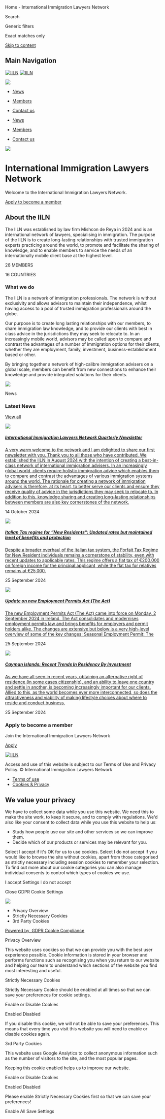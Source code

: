 Home - International Immigration Lawyers Network         

Search

Generic filters

Exact matches only

[Skip to content](#content) 

Main Navigation
---------------

[![IILN](data:image/gif;base64,R0lGODdhAQABAPAAAMPDwwAAACwAAAAAAQABAAACAkQBADs=)![IILN](https://immigrationlawyersnetwork.com/wp-content/themes/iiln/images/logos/iiln--dark.svg)](https://immigrationlawyersnetwork.com/)
[![IILN](data:image/gif;base64,R0lGODdhAQABAPAAAMPDwwAAACwAAAAAAQABAAACAkQBADs=)![IILN](https://immigrationlawyersnetwork.com/wp-content/themes/iiln/images/logos/iiln--light.svg)](https://immigrationlawyersnetwork.com/)

[![](data:image/gif;base64,R0lGODdhAQABAPAAAMPDwwAAACwAAAAAAQABAAACAkQBADs=)![](https://immigrationlawyersnetwork.com/wp-content/themes/iiln/images/logos/iiln--dark.svg)](https://immigrationlawyersnetwork.com/)

* [News](https://immigrationlawyersnetwork.com/news/)
* [Members](https://immigrationlawyersnetwork.com/members/)
* [Contact us](https://immigrationlawyersnetwork.com/contact-us/)

* [News](https://immigrationlawyersnetwork.com/news/ "News")
* [Members](https://immigrationlawyersnetwork.com/members/ "Members")
* [Contact us](https://immigrationlawyersnetwork.com/contact-us/ "Contact us")

![](data:image/gif;base64,R0lGODdhAQABAPAAAMPDwwAAACwAAAAAAQABAAACAkQBADs=)![](https://immigrationlawyersnetwork.com/wp-content/uploads/2024/08/getty-images-j5kimipmscc-unsplash-scaled.jpg)

International Immigration Lawyers Network
=========================================

Welcome to the International Immigration Lawyers Network.

[Apply to become a member](/apply)

About the IILN
--------------

The IILN was established by law firm Mishcon de Reya in 2024 and is an international network of lawyers, specialising in immigration. The purpose of the IILN is to create long-lasting relationships with trusted immigration experts practicing around the world, to promote and facilitate the sharing of knowledge, and to enable members to service the needs of an internationally mobile client base at the highest level.

26
MEMBERS

16
COUNTRIES

### What we do

The IILN is a network of immigration professionals. The network is without exclusivity and allows advisors to maintain their independence, whilst having access to a pool of trusted immigration professionals around the globe.

Our purpose is to create long lasting relationships with our members, to share immigration law knowledge, and to provide our clients with best in class advice in the jurisdictions they may seek to relocate to. In an increasingly mobile world, advisors may be called upon to compare and contrast the advantages of a number of immigration options for their clients, whether they are employment, family, investment, business-establishment based or other.

By bringing together a network of high-calibre immigration advisers on a global scale, members can benefit from new connections to enhance their knowledge and provide integrated solutions for their clients.

![](data:image/gif;base64,R0lGODdhAQABAPAAAMPDwwAAACwAAAAAAQABAAACAkQBADs=)![](https://immigrationlawyersnetwork.com/wp-content/uploads/2024/07/eea98ed7a215e441b6ec72b8eea82fa5.jpg)

News

### Latest News

[View all](/news/)

[![](data:image/gif;base64,R0lGODdhAQABAPAAAMPDwwAAACwAAAAAAQABAAACAkQBADs=)![](https://immigrationlawyersnetwork.com/wp-content/uploads/2024/09/kamran-abdullayev-ubeyx0_ybrs-unsplash-1024x576.jpg)](https://immigrationlawyersnetwork.com/international-immigration-lawyers-network-quarterly-newsletter/)

##### [International Immigration Lawyers Network Quarterly Newsletter](https://immigrationlawyersnetwork.com/international-immigration-lawyers-network-quarterly-newsletter/)

[A very warm welcome to the network and I am delighted to share our first newsletter with you. Thank you to all those who have contributed. We established the IILN in August 2024 with the intention of creating a best-in-class network of international immigration advisers. In an increasingly global world, clients require holistic immigration advice which enables them to compare and contrast the advantages of various immigration systems around the world. The rationale for creating a network of immigration advisers is therefore, at its heart, to better serve our clients and ensure they receive quality of advice in the jurisdictions they may seek to relocate to. In addition to this, knowledge sharing and creating long-lasting relationships between members are also key cornerstones of the network.](https://immigrationlawyersnetwork.com/international-immigration-lawyers-network-quarterly-newsletter/)

14 October 2024

[![](data:image/gif;base64,R0lGODdhAQABAPAAAMPDwwAAACwAAAAAAQABAAACAkQBADs=)![](https://immigrationlawyersnetwork.com/wp-content/uploads/2024/07/abstract-architecture-02-2-1024x683.jpg)](https://immigrationlawyersnetwork.com/italian-tax-regime-for-new-residents-updated-rates-but-maintained-level-of-benefits-and-protection/)

##### [Italian Tax regime for “New Residents”: Updated rates but maintained level of benefits and protection](https://immigrationlawyersnetwork.com/italian-tax-regime-for-new-residents-updated-rates-but-maintained-level-of-benefits-and-protection/)

[Despite a broader overhaul of the Italian tax system, the Forfait Tax Regime for New Resident individuals remains a cornerstone of stability, even with recent updates to applicable rates. This regime offers a flat tax of €200,000 on foreign income for the principal applicant, while the flat tax for relatives remains at €25,000.](https://immigrationlawyersnetwork.com/italian-tax-regime-for-new-residents-updated-rates-but-maintained-level-of-benefits-and-protection/)

25 September 2024

[![](data:image/gif;base64,R0lGODdhAQABAPAAAMPDwwAAACwAAAAAAQABAAACAkQBADs=)![](https://immigrationlawyersnetwork.com/wp-content/uploads/2024/07/ryan-tang-8OyZGH43-p4-unsplash-scaled-1-1024x683.jpg)](https://immigrationlawyersnetwork.com/update-on-new-employment-permits-act-the-act/)

##### [Update on new Employment Permits Act (The Act)](https://immigrationlawyersnetwork.com/update-on-new-employment-permits-act-the-act/)

[The new Employment Permits Act (The Act) came into force on Monday, 2 September 2024 in Ireland. The Act consolidates and modernises employment permits law and brings benefits for employers and permit holders alike. The changes are extensive but below is a very high-level overview of some of the key changes: Seasonal Employment Permit: The](https://immigrationlawyersnetwork.com/update-on-new-employment-permits-act-the-act/)

25 September 2024

[![](data:image/gif;base64,R0lGODdhAQABAPAAAMPDwwAAACwAAAAAAQABAAACAkQBADs=)![](https://immigrationlawyersnetwork.com/wp-content/uploads/2024/07/faa25b36e1f4646777a4f7d6b78b273f-1024x683.jpg)](https://immigrationlawyersnetwork.com/cayman-islands-recent-trends-in-residency-by-investment/)

##### [Cayman Islands: Recent Trends In Residency By Investment](https://immigrationlawyersnetwork.com/cayman-islands-recent-trends-in-residency-by-investment/)

[As we have all seen in recent years, obtaining an alternative right of residence (in some cases citizenship), and an ability to leave one country and settle in another, is becoming increasingly important for our clients. Allied to this, as the world becomes ever more interconnected, so does the attractiveness and viability of making lifestyle choices about where to reside and conduct business.](https://immigrationlawyersnetwork.com/cayman-islands-recent-trends-in-residency-by-investment/)

25 September 2024

### Apply to become a member

Join the International Immigration Lawyers Network

[Apply](/apply/)

[![IILN](data:image/gif;base64,R0lGODdhAQABAPAAAMPDwwAAACwAAAAAAQABAAACAkQBADs=)![IILN](https://immigrationlawyersnetwork.com/wp-content/themes/iiln/images/logos/iiln--dark.svg)](/)

Access and use of this website is subject to our Terms of Use and Privacy Policy. © International Immigration Lawyers Network

* [Terms of use](https://immigrationlawyersnetwork.com/terms-of-use/ "Terms of use")
* [Cookies & Privacy](https://immigrationlawyersnetwork.com/cookies-privacy/ "Cookies & Privacy")

We value your privacy
---------------------

We have to collect some data while you use this website. We need this to make the site work, to keep it secure, and to comply with regulations. We'd also like your consent to collect data while you use this website to help us:

* Study how people use our site and other services so we can improve them.
* Decide which of our products or services may be relevant for you.

Select I accept if it's OK for us to use cookies. Select I do not accept if you would like to browse the site without cookies, apart from those categorised as strictly necessary including session cookies to remember your selection. To find out more about our cookie categories you can also manage individual consents to control which types of cookies we use.

I accept
Settings I do not accept

            


Close GDPR Cookie Settings

![](data:image/gif;base64,R0lGODdhAQABAPAAAMPDwwAAACwAAAAAAQABAAACAkQBADs=)![](https://immigrationlawyersnetwork.com/wp-content/uploads/2024/08/iiln-light-300x128.jpg)

* Privacy Overview
* Strictly Necessary Cookies
* 3rd Party Cookies

[Powered by  GDPR Cookie Compliance](https://wordpress.org/plugins/gdpr-cookie-compliance/)

Privacy Overview

This website uses cookies so that we can provide you with the best user experience possible. Cookie information is stored in your browser and performs functions such as recognising you when you return to our website and helping our team to understand which sections of the website you find most interesting and useful.

Strictly Necessary Cookies

Strictly Necessary Cookie should be enabled at all times so that we can save your preferences for cookie settings.

Enable or Disable Cookies



Enabled
Disabled

If you disable this cookie, we will not be able to save your preferences. This means that every time you visit this website you will need to enable or disable cookies again.

3rd Party Cookies

This website uses Google Analytics to collect anonymous information such as the number of visitors to the site, and the most popular pages.

Keeping this cookie enabled helps us to improve our website.

Enable or Disable Cookies



Enabled
Disabled

Please enable Strictly Necessary Cookies first so that we can save your preferences!

Enable All
Save Settings